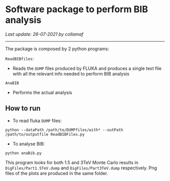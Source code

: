 # Software package to perform BIB analysis
*Last update: 26-07-2021 by collamaf*

----------

The package is composed by 2 python programs:

`ReadBIBfiles`:
- Reads the `DUMP` files produced by FLUKA and produces a single text file with all the relevant info needed to perform BIB analysis


`AnaBIB`
- Performs the actual analysis

## How to run

- To read fluka `DUMP` files:
```
python --dataPath /path/to/DUMPfiles/with* --outPath /path/to/outputfile ReadBIBFiles.py
```

- To analyse BIB:
```
python anaBib.py
```


This program looks for both 1.5 and 3TeV Monte Carlo results in `DigFiles/Part1.5TeV.dump` and `DigFiles/Part3TeV.dump` respectively.
Png files of the plots are produced in the same folder.
